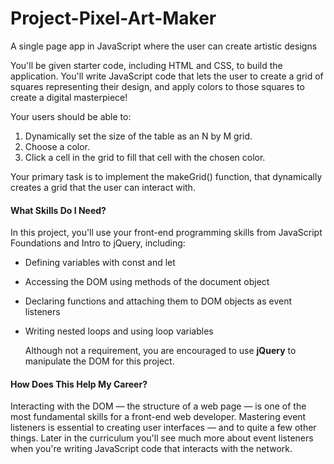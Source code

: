<h1>Project-Pixel-Art-Maker</h1>

A single page app in JavaScript where the user can create artistic designs

You'll be given starter code, including HTML and CSS, to build the application. You'll write JavaScript code that lets the user to create a grid of squares representing their design, and apply colors to those squares to create a digital masterpiece!

Your users should be able to:

1. Dynamically set the size of the table as an N by M grid.
2. Choose a color.
3. Click a cell in the grid to fill that cell with the chosen color.

Your primary task is to implement the makeGrid() function, that dynamically creates a grid that the user can interact with.

<h4>What Skills Do I Need?</h4>

  In this project, you'll use your front-end programming skills from JavaScript Foundations and Intro to jQuery, including:

- Defining variables with const and let<br/>
- Accessing the DOM using methods of the document object<br/>
- Declaring functions and attaching them to DOM objects as event listeners<br/>
- Writing nested loops and using loop variables<br/>

  Although not a requirement, you are encouraged to use <strong>jQuery</strong> to manipulate the DOM for this project.

<h4>How Does This Help My Career?</h4>

  Interacting with the DOM — the structure of a web page — is one of the most fundamental skills for a front-end web developer. Mastering   event listeners is essential to creating user interfaces — and to quite a few other things. Later in the curriculum you'll see much more    about event listeners when you're writing JavaScript code that interacts with the network.
